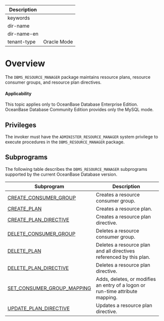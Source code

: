 | Description   |                 |
|---------------|-----------------|
| keywords      |                 |
| dir-name      |                 |
| dir-name-en   |                 |
| tenant-type   | Oracle Mode     |

# Overview

The `DBMS_RESOURCE_MANAGER` package maintains resource plans, resource consumer groups, and resource plan directives.

  <main id="notice" >
    <h4>Applicability</h4>
    <p>This topic applies only to OceanBase Database Enterprise Edition. OceanBase Database Community Edition provides only the MySQL mode. </p>
  </main>

## Privileges

The invoker must have the `ADMINISTER_RESOURCE_MANAGER` system privilege to execute procedures in the `DBMS_RESOURCE_MANAGER` package.

## Subprograms

The following table describes the `DBMS_RESOURCE_MANAGER` subprograms supported by the current OceanBase Database version.

| Subprogram | Description |
|--------------------------------------------------------------------------|------------------------|
| [CREATE_CONSUMER_GROUP](../13300.dbms-resource-manager-oracle/200.create-consumer-group-oracle.md) | Creates a resource consumer group.  |
| [CREATE_PLAN](../13300.dbms-resource-manager-oracle/300.create-plan-oracle.md) | Creates a resource plan.  |
| [CREATE_PLAN_DIRECTIVE](../13300.dbms-resource-manager-oracle/400.create-plan-directive-oracle.md) | Creates a resource plan directive.  |
| [DELETE_CONSUMER_GROUP](../13300.dbms-resource-manager-oracle/500.delete-consume-group-oracle.md) | Deletes a resource consumer group.  |
| [DELETE_PLAN](../13300.dbms-resource-manager-oracle/600.delete-plan-oracle.md) | Deletes a resource plan and all directives referenced by this plan.  |
| [DELETE_PLAN_DIRECTIVE](../13300.dbms-resource-manager-oracle/700.delete-plan-directive-oracle.md) | Deletes a resource plan directive.  |
| [SET_CONSUMER_GROUP_MAPPING](../13300.dbms-resource-manager-oracle/800.set-consumer-group-mappingn-directive-oracle.md) | Adds, deletes, or modifies an entry of a logon or run-time attribute mapping.  |
| [UPDATE_PLAN_DIRECTIVE](../13300.dbms-resource-manager-oracle/900.update-plan-directive-oracle.md) | Updates a resource plan directive.  |
